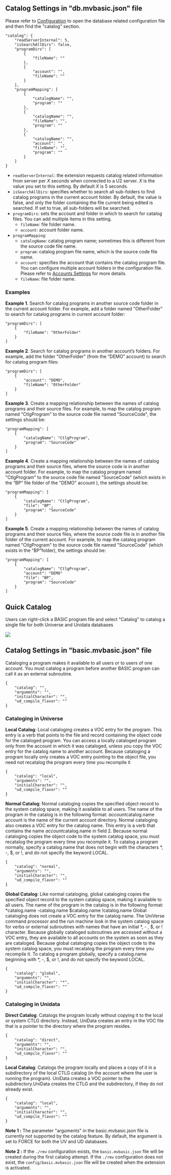 ## Catalog Settings in "db.mvbasic.json" file

Please refer to [Configuration](Configuration.md) to open the database related configuration file and then find the "catalog" section.

```
"catalog": {
    "readServerInternal": 5, 
    "isSearchAllDirs": false,
    "programDirs": [
        {
            "fileName": ""
        },
        {
            "account": "",
            "fileName": ""
        }
    ],
    "programMapping": [
        {
            "catalogName": "",
            "program": ""
        },
        {
            "catalogName": "",
            "fileName": "",
            "program": ""
        },
        {
            "catalogName": "",
            "account": "",
            "fileName": "",
            "program": ""
        }
    ]
}
```

- `readServerInternal`: the extension requests catalog related information from server per *X* seconds when connected to a U2 server. *X* is the value you set to this setting. By default *X* is 5 seconds. 
- `isSearchAllDirs`: specifies whether to search all sub-folders to find catalog programs in the current account folder. By default, the value is false, and only the folder containing the file current being edited is searched. If set to true, all sub-folders will be searched.
- `programDirs`: sets the account and folder in which to search for catalog files. You can add multiple items in this setting.
    - `fileName`: file folder name. 
    - `account`: account folder name.
- `programMapping`:
    - `catalogName`: catalog program name; sometimes this is different from the source code file name.
    - `program`: catalog program file name, which is the source code file name.
    - `account`: specifies the account that contains the catalog program file. You can configure multiple account folders in the configuration file. Please refer to [Accounts Settings](Accounts.md) for more details.
    - `fileName`: file folder name.

### Examples

**Example 1**. Search for catalog programs in another source code folder in the current account folder. For example, add a folder named "OtherFolder" to search for catalog programs in current account folder:

    "programDirs": [
        {
            "fileName": "OtherFolder"
        }
    ]

**Example 2**. Search for catalog programs in another account’s folders. For example, add the folder "OtherFolder" (from the “DEMO” account) to search for catalog program files:

    "programDirs": [
        {
            "account": "DEMO",
            "fileName": "OtherFolder"
        }
    ]

**Example 3**. Create a mapping relationship between the names of catalog programs and their source files. For example, to map the catalog program named "CtlgProgram" to the source code file named "SourceCode", the settings should be:

    "programMapping": [
        {
            "catalogName": "CtlgProgram",
            "program": "SourceCode"
        }
    ]

**Example 4**. Create a mapping relationship between the names of catalog programs and their source files, where the source code is in another account folder. For example, to map the catalog program named "CtlgProgram" to the source code file named "SourceCode" (which exists in the “BP” file folder of the "DEMO" account ), the settings should be:

```
"programMapping": [
    {
        "catalogName": "CtlgProgram",
        "file": "BP", 
        "program": "SourceCode"
    }
]
```

**Example 5**. Create a mapping relationship between the names of catalog programs and their source files, where the source code file is in another file folder of the current account. For example, to map the catalog program named "CtlgProgram" to the source code file named "SourceCode" (which exists in the “BP”folder), the settings should be:

```
"programMapping": [
    {
        "catalogName": "CtlgProgram",
        "account": "DEMO"
        "file": "BP", 
        "program": "SourceCode"
    }
]
```

## Quick Catalog

Users can right-click a BASIC program file and select "Catalog" to catalog a single file for both Universe and Unidata databases 

![](../img/catalog.png)

## Catalog Settings in "basic.mvbasic.json" file

Cataloging a program makes it available to all users or to users of one account. You must catalog a program before another BASIC program can call it as an external subroutine.

```
{
    "catalog": "",
    "arguments": "",
    "initialCharacter": "",
    "ud_compile_flavor": ""
}
```

### Cataloging in Universe

**Local Catalog**: Local cataloging creates a VOC entry for the program. This entry is a verb that points to the file and
record containing the object code for the cataloged program. You can access a locally cataloged
program only from the account in which it was cataloged, unless you copy the VOC entry for the
catalog name to another account. Because cataloging a program locally only creates a VOC entry
pointing to the object file, you need not recatalog the program every time you recompile it

    {
        "catalog": "local",
        "arguments": "",
        "initialCharacter": "",
        "ud_compile_flavor": ""
    }

**Normal Catalog**: Normal cataloging copies the specified object record to the system catalog space, making it available
to all users. The name of the program in the catalog is in the following format:
*account*catalog.name
account is the name of the current account directory.
Normal cataloging also creates a VOC entry for the catalog name. This entry is a verb that contains the
name *account*catalog.name in field 2.
Because normal cataloging copies the object code to the system catalog space, you must recatalog
the program every time you recompile it.
To catalog a program normally, specify a catalog.name that does not begin with the characters *, -, $,
or !, and do not specify the keyword LOCAL.

    {
        "catalog": "normal",
        "arguments": "",
        "initialCharacter": "",
        "ud_compile_flavor": ""
    }

**Global Catalog**: Like normal cataloging, global cataloging copies the specified object record to the system catalog
space, making it available to all users. The name of the program in the catalog is in the following
format:
*catalog.name
-catalog.name
$catalog.name
!catalog.name
Global cataloging does not create a VOC entry for the catalog name. The UniVerse command processor
and the run machine look in the system catalog space for verbs or external subroutines with names
that have an initial *, - , $, or ! character. Because globally cataloged subroutines are accessed without
a VOC entry, they are available to all accounts on the system as soon as they are cataloged.
Because global cataloging copies the object code to the system catalog space, you must recatalog the
program every time you recompile it.
To catalog a program globally, specify a catalog.name beginning with *, -, $, or !, and do not specify
the keyword LOCAL.

    {
        "catalog": "global",
        "arguments": "",
        "initialCharacter": "*",
        "ud_compile_flavor": ""
    }

### Cataloging in Unidata

**Direct Catalog**: Catalogs the program locally without copying it to the local or system CTLG directory. Instead, UniData creates an entry in the VOC file that is a pointer to the directory where the program resides.

    {
        "catalog": "direct",
        "arguments": "",
        "initialCharacter": "",
        "ud_compile_flavor": ""
    }

**Local Catalog**: Catalogs the program locally and places a copy of it in a subdirectory of the local CTLG catalog (in the account where the user is running the program). UniData creates a VOC pointer to the subdirectory.UniData creates the CTLG and the subdirectory, if they do not
already exist.

    {
        "catalog": "local",
        "arguments": "",
        "initialCharacter": "",
        "ud_compile_flavor": ""
    }


**Note 1 :** The parameter "arguments" in the basic.mvbasic.json file is currently not supported by the catalog feature. By default, the argument is set to FORCE for both the UV and UD databases.

**Note 2 :** If the `./rmv` configuration exists, the `basic.mvbasic.json` file will be created during the first catalog attempt. If the `./rmv` configuration does not exist, the `config/basic.mvbasic.json` file will be created when the extension is activated.